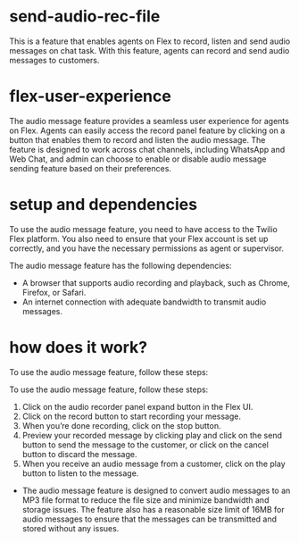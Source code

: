 # send-audio-rec-file
This is a feature that enables agents on Flex to record, listen and send audio messages on chat task. With this feature, agents can record and send audio messages to customers.


# flex-user-experience
The audio message feature provides a seamless user experience for agents on Flex. Agents can easily access the record panel feature by clicking on a button that enables them to record and listen the audio message. The feature is designed to work across chat channels, including WhatsApp and Web Chat, and admin can choose to enable or disable audio message sending feature based on their preferences.


# setup and dependencies
To use the audio message feature, you need to have access to the Twilio Flex platform. You also need to ensure that your Flex account is set up correctly, and you have the necessary permissions as agent or supervisor.

The audio message feature has the following dependencies:

* A browser that supports audio recording and playback, such as Chrome, Firefox, or Safari.
* An internet connection with adequate bandwidth to transmit audio messages.


# how does it work?
To use the audio message feature, follow these steps:

To use the audio message feature, follow these steps:
1. Click on the audio recorder panel expand button in the Flex UI.
2. Click on the record button to start recording your message.
3. When you’re done recording, click on the stop button.
4. Preview your recorded message by clicking play and click on the send button to send the message to the customer, or click on the cancel button to discard the message.
5. When you receive an audio message from a customer, click on the play button to listen to the message.
* The audio message feature is designed to convert audio messages to an MP3 file format to reduce the file size and minimize bandwidth and storage issues. The feature also has a reasonable size limit of 16MB for audio messages to ensure that the messages can be transmitted and stored without any issues.

